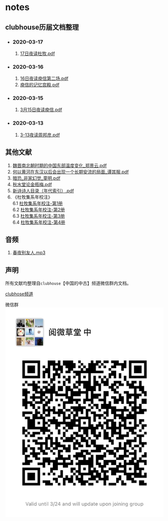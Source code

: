 # notes
## clubhouse历届文档整理

- ### 2020-03-17
  1. [17日夜读杜牧.pdf](mettings/2020-03-17/杜牧.pdf)

- ### 2020-03-16
  1. [16日夜读庾信第二场.pdf](mettings/2020-03-16/16日夜。庾信第二场。.pdf)
  2. [庾信的记忆宫殿.pdf](mettings/2020-03-16/庾信的记忆宫殿.pdf)

- ### 2020-03-15
  1. [3月15日夜读庾信.pdf](mettings/2020-03-15/3月15日夜读庾信.pdf)

- ### 2020-03-13
  1. [3-13夜读周邦彦.pdf](mettings/2020-03-13/3:13夜读周邦彦.pdf)


## 其他文献

1. [魏晋南北朝时期的中国东部温度变化_郑景云.pdf](references/魏晋南北朝时期的中国东部温度变化_郑景云.pdf)
2. [何以黄河在东汉以后会出现一个长期安流的局面_谭其服.pdf](references/何以黄河在东汉以后会出现一个长期安流的局面_谭其服.pdf)
3. [暗恐_非家幻觉_童明.pdf](./references/暗恐_非家幻觉_童明.pdf)
4. [秋水堂论金瓶梅.pdf](./references/秋水堂论金瓶梅.pdf)
5. [新诗诗人目录（年代索引）.pdf](./references/新诗诗人目录（年代索引）.pdf)
6. 《杜牧集系年校注》  
    6.1 [杜牧集系年校注-第1册](./references/杜牧集系年校注-第1册.pdf)  
    6.2 [杜牧集系年校注-第2册](./references/杜牧集系年校注-第2册.pdf)  
    6.3 [杜牧集系年校注-第3册](./references/杜牧集系年校注-第3册.pdf)  
    6.4 [杜牧集系年校注-第4册](./references/杜牧集系年校注-第4册.pdf)  


## 音频
1. [春夜别友人.mp3](./assets/audio/春夜别友人.mp3)

## 声明
所有文献均整理自`clubhouse`【中国的中古】频道微信群内文档。

[clubhose频道](https://www.joinclubhouse.com/club/%E4%B8%AD%E5%9C%8B%E7%9A%84%E4%B8%AD%E5%8F%A4)

微信群
![微信群](./assets/images/wechat_group.jpg)
